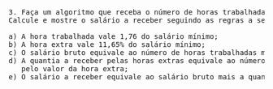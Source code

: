<pre>
3. Faça um algoritmo que receba o número de horas trabalhadas, o valor do salário mínimo e o número de horas extras trabalhadas. 
Calcule e mostre o salário a receber seguindo as regras a seguir: 

a) A hora trabalhada vale 1,76 do salário mínimo; 
b) A hora extra vale 11,65% do salário mínimo; 
c) O salário bruto equivale ao número de horas trabalhadas multiplicado pelo valor da hora trabalhada; 
d) A quantia a receber pelas horas extras equivale ao número de horas extras trabalhadas multiplicado 
   pelo valor da hora extra; 
e) O salário a receber equivale ao salário bruto mais a quantia a receber pelas horas extras.
</pre>
